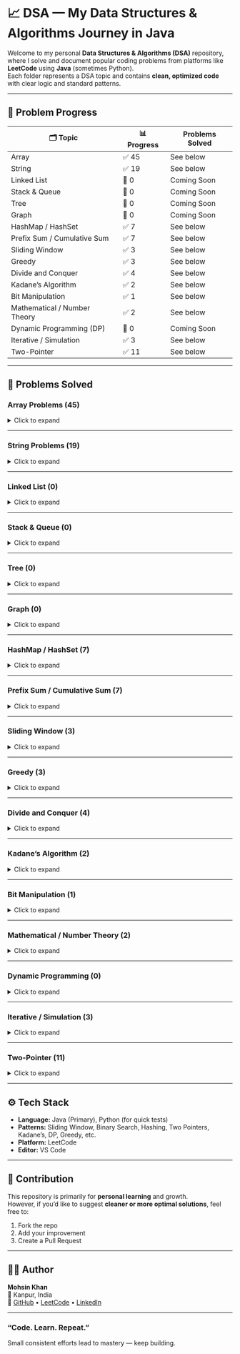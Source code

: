 # 📈 DSA — My Data Structures & Algorithms Journey in Java  

Welcome to my personal **Data Structures & Algorithms (DSA)** repository, where I solve and document popular coding problems from platforms like **LeetCode** using **Java** (sometimes Python).  
Each folder represents a DSA topic and contains **clean, optimized code** with clear logic and standard patterns.  

---
## 🧩 Problem Progress

| 🗂️ Topic | 📊 Progress | Problems Solved |
|-----------|------------|----------------|
| Array | ✅ 45 | See below |
| String | ✅ 19 | See below |
| Linked List | 🚧 0 | Coming Soon |
| Stack & Queue | 🚧 0 | Coming Soon |
| Tree | 🚧 0 | Coming Soon |
| Graph | 🚧 0 | Coming Soon |
| HashMap / HashSet | ✅ 7 | See below |
| Prefix Sum / Cumulative Sum | ✅ 7 | See below |
| Sliding Window | ✅ 3 | See below |
| Greedy | ✅ 3 | See below |
| Divide and Conquer | ✅ 4 | See below |
| Kadane’s Algorithm | ✅ 2 | See below |
| Bit Manipulation | ✅ 1 | See below |
| Mathematical / Number Theory | ✅ 2 | See below |
| Dynamic Programming (DP) | 🚧 0 | Coming Soon |
| Iterative / Simulation | ✅ 3 | See below |
| Two-Pointer | ✅ 11 | See below |



---

## 🔹 Problems Solved

### **Array Problems (45)**
<details>
<summary>Click to expand</summary>

1. Two Sum  
2. Two Sum II  
3. Remove Duplicates  
4. Remove Element  
5. Squares of a Sorted Array  
6. Container With Most Water  
7. Find Duplicate  
8. Find Peak Element  
9. Search Insert Position  
10. Maximum Subarray  
11. Maximum Product Subarray  
12. Binary Search  
13. Find First and Last Position  
14. Search in Rotated Array  
15. Kth Largest Element  
16. Find Pivot Index  
17. Product of Array Except Self  
18. Find Middle Index  
19. Find Highest Altitude  
20. Range Sum Query  
21. Contains Duplicate  
22. Majority Element  
23. Unique Number of Occurrences  
24. Best Time to Buy and Sell Stock  
25. Best Time to Buy and Sell Stock II  
26. Check if Array is Sorted and Rotated  
27. Concatenation of Array  
28. Intersection of Two Arrays  
29. Intersection of Two Arrays II  
30. Longest Consecutive Sequence  
31. Max 69 Number  
32. Maximum Average Subarray  
33. Minimum Size Subarray Sum  
34. Missing Number  
35. Palindrome Number  
36. Running Sum  
37. Single Number  
38. Subarray Sum Equals K  
39. Find Duplicate Number in an Array  
40. Rotate Array  
41. Move Zeros  
42. Maximum Product of Three Numbers  
43. Trapping Rain Water  

</details>

---

### **String Problems (19)**
<details>
<summary>Click to expand</summary>

1. Reverse String  
2. Reverse String II  
3. Reverse Only Letters  
4. Reverse Vowels  
5. Roman to Integer  
6. Valid Parentheses  
7. Valid Palindrome  
8. Valid Anagram  
9. Find the Index of the First Occurrence in a String  
10. Is Subsequence  
11. Check If Two String Arrays are Equivalent  
12. Longest Substring Without Repeating Characters  
13. Longest Common Prefix  
14. First Unique Character in a String  
15. Find the Difference  
16. To Lower Case  
17. FizzBuzz  
18. Find Words Containing Character  
19. Rotate String  

</details>

---

### **Linked List (0)**
<details>
<summary>Click to expand</summary>
Coming Soon  
</details>

---

### **Stack & Queue (0)**
<details>
<summary>Click to expand</summary>
Coming Soon  
</details>

---

### **Tree (0)**
<details>
<summary>Click to expand</summary>
Coming Soon  
</details>

---

### **Graph (0)**
<details>
<summary>Click to expand</summary>
Coming Soon  
</details>

---

### **HashMap / HashSet (7)**
<details>
<summary>Click to expand</summary>

1. Contains Duplicate  
2. Majority Element  
3. Unique Number of Occurrences  
4. Longest Consecutive Sequence  
5. Intersection of Two Arrays  
6. Intersection of Two Arrays II  
7. Find Duplicate  

</details>

---

### **Prefix Sum / Cumulative Sum (7)**
<details>
<summary>Click to expand</summary>

1. Running Sum  
2. Find Pivot Index  
3. Product of Array Except Self  
4. Find Middle Index  
5. Find Highest Altitude  
6. Range Sum Query  

</details>

---

### **Sliding Window (3)**
<details>
<summary>Click to expand</summary>

1. Minimum Size Subarray Sum  
2. Maximum Average Subarray  
3. Longest Substring Without Repeating Characters  

</details>

---

### **Greedy (3)**
<details>
<summary>Click to expand</summary>

1. Maximum 69 Number  
2. Best Time to Buy and Sell Stock  
3. Best Time to Buy and Sell Stock II  

</details>

---

### **Divide and Conquer (4)**
<details>
<summary>Click to expand</summary>

1. Binary Search  
2. Find First and Last Position  
3. Search in Rotated Array  
4. Kth Largest Element  

</details>

---

### **Kadane’s Algorithm (2)**
<details>
<summary>Click to expand</summary>

1. Maximum Subarray  
2. Maximum Product Subarray  

</details>

---

### **Bit Manipulation (1)**
<details>
<summary>Click to expand</summary>

1. Single Number  

</details>

---

### **Mathematical / Number Theory (2)**
<details>
<summary>Click to expand</summary>

1. Missing Number  
2. Palindrome Number  

</details>

---

### **Dynamic Programming (0)**
<details>
<summary>Click to expand</summary>
Coming Soon  
</details>

---

### **Iterative / Simulation (3)**
<details>
<summary>Click to expand</summary>

1. Concatenation of Array  
2. Check if Array is Sorted and Rotated  
3. FizzBuzz  

</details>

---

### **Two-Pointer (11)**
<details>
<summary>Click to expand</summary>

1. Container With Most Water  
2. Find Peak Element  
3. Find Duplicate Number  
4. Move Zeros  
5. Remove Element  
6. Remove Duplicate  
7. Search Insert Position  
8. Squares of Sorted Array  
9. Two Sum II  
10. Valid Palindrome  
11. Trapping Rain Water  

</details>

---

## ⚙️ Tech Stack

- **Language:** Java (Primary), Python (for quick tests)  
- **Patterns:** Sliding Window, Binary Search, Hashing, Two Pointers, Kadane’s, DP, Greedy, etc.  
- **Platform:** LeetCode  
- **Editor:** VS Code  

---

## 💬 Contribution

This repository is primarily for **personal learning** and growth.  
However, if you’d like to suggest **cleaner or more optimal solutions**, feel free to:  
1. Fork the repo  
2. Add your improvement  
3. Create a Pull Request  

---

## 👨‍💻 Author

**Mohsin Khan**  
📍 Kanpur, India  
🔗 [GitHub](https://github.com/mohsinkhan85090) • [LeetCode](https://leetcode.com/u/mohsin85090) • [LinkedIn](https://linkedin.com/in/mohsin-khan-aiml)

---

### “Code. Learn. Repeat.”  
Small consistent efforts lead to mastery — keep building.  
